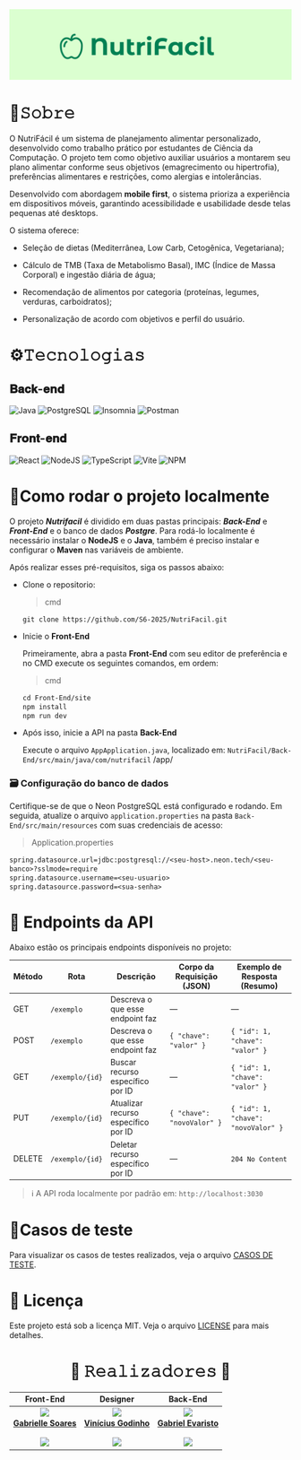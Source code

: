 <img src="https://github.com/S6-2025/NutriFacil/blob/develop/readme_assets/banners.png" alt="banner"/>

# 🍐𝚂𝚘𝚋𝚛𝚎

O NutriFácil é um sistema de planejamento alimentar personalizado, desenvolvido como trabalho prático por estudantes de Ciência da Computação. O projeto tem como objetivo auxiliar usuários a montarem seu plano alimentar conforme seus objetivos (emagrecimento ou hipertrofia), preferências alimentares e restrições, como alergias e intolerâncias.

Desenvolvido com abordagem **mobile first**, o sistema prioriza a experiência em dispositivos móveis, garantindo acessibilidade e usabilidade desde telas pequenas até desktops.

O sistema oferece:

- Seleção de dietas (Mediterrânea, Low Carb, Cetogênica, Vegetariana);

- Cálculo de TMB (Taxa de Metabolismo Basal), IMC (Índice de Massa Corporal) e ingestão diária de água;

- Recomendação de alimentos por categoria (proteínas, legumes, verduras, carboidratos);

- Personalização de acordo com objetivos e perfil do usuário.

# ⚙𝚃𝚎𝚌𝚗𝚘𝚕𝚘𝚐𝚒𝚊𝚜

## 𝐁𝐚𝐜𝐤-𝐞𝐧𝐝

![Java](https://img.shields.io/badge/java-%23ED8B00.svg?style=for-the-badge&logo=openjdk&logoColor=white)
![PostgreSQL](https://img.shields.io/badge/PostgreSQL-316192?style=for-the-badge&logo=postgresql&logoColor=white)
![Insomnia](https://img.shields.io/badge/Insomnia-5849be?style=for-the-badge&logo=Insomnia&logoColor=white)
![Postman](https://img.shields.io/badge/Postman-FF6C37.svg?style=for-the-badge&logo=Postman&logoColor=white)

## 𝐅𝐫𝐨𝐧𝐭-𝐞𝐧𝐝

![React](https://img.shields.io/badge/React-20232A?style=for-the-badge&logo=react&logoColor=61DAFB)
![NodeJS](https://img.shields.io/badge/node.js-6DA55F?style=for-the-badge&logo=node.js&logoColor=white)
![TypeScript](https://img.shields.io/badge/TypeScript-007ACC?style=for-the-badge&logo=typescript&logoColor=white) 
![Vite](https://img.shields.io/badge/Vite-B73BFE?style=for-the-badge&logo=vite&logoColor=FFD62E) 
![NPM](https://img.shields.io/badge/npm-CB3837?style=for-the-badge&logo=npm&logoColor=white) 


# 🚀Como rodar o projeto localmente

O projeto ***Nutrifacil*** é dividido em duas pastas principais: ***Back-End*** e ***Front-End*** e o banco de dados ***Postgre***. Para rodá-lo localmente é necessário instalar o **NodeJS** e o **Java**, também é preciso instalar e configurar o **Maven** nas variáveis de ambiente.

Após realizar esses pré-requisitos, siga os passos abaixo:

 - Clone o repositorio:
   
   > cmd
   ~~~
   git clone https://github.com/S6-2025/NutriFacil.git
   ~~~

- Inicie o **Front-End**

  Primeiramente, abra a pasta **Front-End** com seu editor de preferência e no CMD execute os seguintes comandos, em ordem:

  > cmd
  ~~~
  cd Front-End/site
  npm install
  npm run dev
  ~~~

- Após isso, inicie a API na pasta **Back-End**

  Execute o arquivo `AppApplication.java`, localizado em: `NutriFacil/Back-End/src/main/java/com/nutrifacil`
/app/

### 🗃️ Configuração do banco de dados

Certifique-se de que o Neon PostgreSQL está configurado e rodando. Em seguida, atualize o arquivo `application.properties` na pasta `Back-End/src/main/resources` com suas credenciais de acesso:

 > Application.properties
 ~~~
 spring.datasource.url=jdbc:postgresql://<seu-host>.neon.tech/<seu-banco>?sslmode=require
 spring.datasource.username=<seu-usuario>
 spring.datasource.password=<sua-senha>
 ~~~

# 📡 Endpoints da API

Abaixo estão os principais endpoints disponíveis no projeto:

| Método | Rota                | Descrição                            | Corpo da Requisição (JSON) | Exemplo de Resposta (Resumo) |
|--------|---------------------|--------------------------------------|-----------------------------|------------------------------|
| GET    | `/exemplo`          | Descreva o que esse endpoint faz     | —                           | —                            |
| POST   | `/exemplo`          | Descreva o que esse endpoint faz     | `{ "chave": "valor" }`      | `{ "id": 1, "chave": "valor" }` |
| GET    | `/exemplo/{id}`     | Buscar recurso específico por ID     | —                           | `{ "id": 1, "chave": "valor" }` |
| PUT    | `/exemplo/{id}`     | Atualizar recurso específico por ID  | `{ "chave": "novoValor" }`  | `{ "id": 1, "chave": "novoValor" }` |
| DELETE | `/exemplo/{id}`     | Deletar recurso específico por ID    | —                           | `204 No Content`             |

> ℹ️ A API roda localmente por padrão em: `http://localhost:3030`

# 🧪Casos de teste

Para visualizar os casos de testes realizados, veja o arquivo [CASOS DE TESTE](./casosDeTeste.md).

# 📃 Licença

Este projeto está sob a licença MIT. Veja o arquivo [LICENSE](./LICENSE) para mais detalhes.

 
<h1 align=center> 🍎 𝚁𝚎𝚊𝚕𝚒𝚣𝚊𝚍𝚘𝚛𝚎𝚜 🍎 </h1>

<div align="center"> 

<table>
  <thead>
    <tr>
      <th>Front-End</th>
      <th>Designer</th>
      <th>Back-End</th>
    </tr>
  </thead>
  <tbody>
    <tr>
      <td align="center">
        <a href="https://github.com/gabriellesote">
          <img src="https://avatars.githubusercontent.com/u/137116157?v=4" width="115"><br>
          <b>Gabrielle Soares</b>
        </a><br><br>
        <a href="https://www.linkedin.com/in/gabrielle-soares-teixeira/">
          <img src="https://img.shields.io/badge/LinkedIn-0077B5?style=for-the-badge&logo=linkedin&logoColor=white">
        </a>
      </td>
      <td align="center">
        <a href="https://github.com/vinimagod">
          <img src="https://avatars.githubusercontent.com/u/67203291?v=4" width="115"><br>
          <b>Vinícius Godinho</b>
        </a><br><br>
        <a href="https://www.linkedin.com/in/vinicius-m-godinho-b4155623a/">
          <img src="https://img.shields.io/badge/LinkedIn-0077B5?style=for-the-badge&logo=linkedin&logoColor=white">
        </a>
      </td>
      <td align="center">
        <a href="https://github.com/gabsevamac">
          <img src="https://avatars.githubusercontent.com/u/146457912?v=4" width="115"><br>
          <b>Gabriel Evaristo</b>
        </a><br><br>
        <a href="https://www.linkedin.com/in/gabriel-evaristo-26391a232/">
          <img src="https://img.shields.io/badge/LinkedIn-0077B5?style=for-the-badge&logo=linkedin&logoColor=white">
        </a>
      </td>
    </tr>
  </tbody>
</table>

</div>









